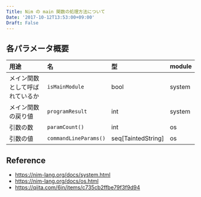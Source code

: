 ```yaml
---
Title: Nim の main 関数の処理方法について
Date: '2017-10-12T13:53:00+09:00'
Draft: False
---
```


<!--more-->

## 各パラメータ概要

| 用途                           | 名                    | 型                 | module |
| :----------------------------- | :-------------------- | :----------------- | :----- |
| メイン関数として呼ばれているか | `isMainModule`        | bool               | system |
| メイン関数の戻り値             | `programResult`       | int                | system |
| 引数の数                       | `paramCount()`        | int                | os     |
| 引数の値                       | `commandLineParams()` | seq[TaintedString] | os     |

## Reference

- https://nim-lang.org/docs/system.html
- https://nim-lang.org/docs/os.html
- https://qiita.com/6in/items/c735cb2ffbe79f3f9d94
